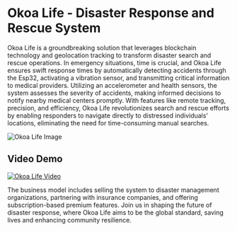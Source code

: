 # Okoa Life - Disaster Response and Rescue System

Okoa Life is a groundbreaking solution that leverages blockchain technology and geolocation tracking to transform disaster search and rescue operations. In emergency situations, time is crucial, and Okoa Life ensures swift response times by automatically detecting accidents through the Esp32, activating a vibration sensor, and transmitting critical information to medical providers. Utilizing an accelerometer and health sensors, the system assesses the severity of accidents, making informed decisions to notify nearby medical centers promptly. With features like remote tracking, precision, and efficiency, Okoa Life revolutionizes search and rescue efforts by enabling responders to navigate directly to distressed individuals' locations, eliminating the need for time-consuming manual searches.

![Okoa Life Image](url_to_your_image)

## Video Demo

[![Okoa Life Video](url_to_your_video_thumbnail)](url_to_your_video)

The business model includes selling the system to disaster management organizations, partnering with insurance companies, and offering subscription-based premium features. Join us in shaping the future of disaster response, where Okoa Life aims to be the global standard, saving lives and enhancing community resilience.
